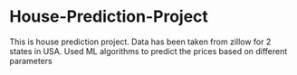 # House-Prediction-Project
This is house prediction project. Data has been taken from zillow for 2 states in USA. Used ML algorithms to predict the prices based on different parameters 

